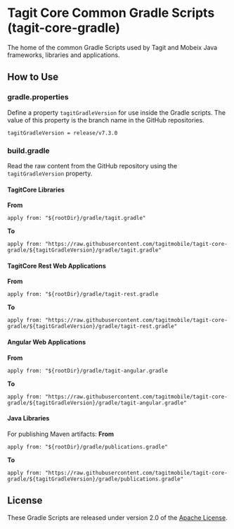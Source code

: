 # Tagit Core Common Gradle Scripts (tagit-core-gradle)
The home of the common Gradle Scripts used by Tagit and Mobeix Java frameworks, libraries and applications.

## How to Use

### gradle.properties
Define a property `tagitGradleVersion` for use inside the Gradle scripts. The value of this property is the branch name in the GitHub repositories.
```
tagitGradleVersion = release/v7.3.0
```

### build.gradle
Read the raw content from the GitHub repository using the `tagitGradleVersion` property.

#### TagitCore Libraries

**From**
```
apply from: "${rootDir}/gradle/tagit.gradle"
```
**To**
```
apply from: "https://raw.githubusercontent.com/tagitmobile/tagit-core-gradle/${tagitGradleVersion}/gradle/tagit.gradle"
```

#### TagitCore Rest Web Applications

**From**
```
apply from: "${rootDir}/gradle/tagit-rest.gradle
```
**To**
```
apply from: "https://raw.githubusercontent.com/tagitmobile/tagit-core-gradle/${tagitGradleVersion}/gradle/tagit-rest.gradle"
```
#### Angular Web Applications

**From**
```
apply from: "${rootDir}/gradle/tagit-angular.gradle
```
**To**
```
apply from: "https://raw.githubusercontent.com/tagitmobile/tagit-core-gradle/${tagitGradleVersion}/gradle/tagit-angular.gradle"
```
#### Java Libraries
For publishing Maven artifacts:
**From**
```
apply from: "${rootDir}/gradle/publications.gradle"
```
**To**
```
apply from: "https://raw.githubusercontent.com/tagitmobile/tagit-core-gradle/${tagitGradleVersion}/gradle/publications.gradle"
```

## License
These Gradle Scripts are released under version 2.0 of the [Apache License](https://www.apache.org/licenses/LICENSE-2.0).
